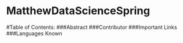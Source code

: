 # MatthewDataScienceSpring

#Table of Contents:
###Abstract
###Contributor
###Important Links
###Languages Known

